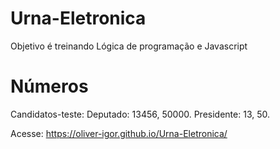 # Urna-Eletronica
Objetivo é treinando Lógica de programação e Javascript

# Números
Candidatos-teste: 
                 Deputado: 13456, 50000.
                 Presidente: 13, 50.

Acesse:
https://oliver-igor.github.io/Urna-Eletronica/

